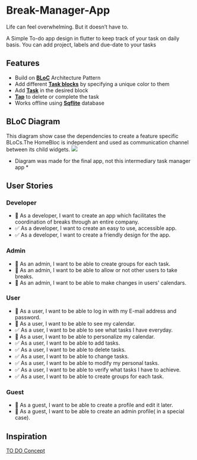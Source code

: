 # Break-Manager-App

Life can feel overwhelming. But it doesn’t have to.

A Simple To-do app design in flutter to keep track of your task on daily basis. You can add project, labels and due-date to your tasks

## Features

- Build on [**BLoC**](#bloc-diagram) Architecture Pattern
- Add different [**Task blocks**](#blocks) by specifying a unique color to them
- Add [**Task**](#task) in the desired block
- [**Tap**](#tap-the-task) to delete or complete the task
- Works offline using [**Sqflite**](https://github.com/tekartik/sqflite "Flutter Database") database

## BLoC Diagram
This diagram show case the dependencies to create a feature specific BLoCs.The HomeBloc is independent and used as communication channel between its child widgets.
![](https://i.imgur.com/iCdcCUh.png)
* Diagram was made for the final app, not this intermediary task manager app *

## User Stories

### Developer
- :black_square_button: As a developer, I want to create an app which facilitates the coordination of breaks through an entire
company.
- :white_check_mark: As a developer, I want to create an easy to use, accessible app.
- :white_check_mark: As a developer, I want to create a friendly design for the app.

### Admin
- :black_square_button: As an admin, I want to be able to create groups for each task.
- :black_square_button: As an admin, I want to be able to allow or not other users to take breaks.
- :black_square_button: As an admin, I want to be able to make changes in users' calendars.

### User
- :black_square_button: As a user, I want to be able to log in with my E-mail address and password.
- :black_square_button: As a user, I want to be able to see my calendar.
- :white_check_mark: As a user, I want to be able to see what tasks I have everyday.
- :black_square_button: As a user, I want to be able to personalize my calendar.
- :white_check_mark: As a user, I want to be able to add tasks.
- :white_check_mark: As a user, I want to be able to delete tasks.
- :white_check_mark: As a user, I want to be able to change tasks.
- :white_check_mark: As a user, I want to be able to modify my personal tasks.
- :white_check_mark: As a user, I want to be able to verify what tasks I have to achieve.
- :white_check_mark: As a user, I want to be able to create groups for each task.

### Guest
- :black_square_button: As a guest, I want to be able to create a profile and edit it later.
- :black_square_button: As a guest, I want to be able to create an admin profile( in a special case).


## Inspiration
[TO DO Concept](https://dribbble.com/shots/3812962-iPhone-X-Todo-Concept)
